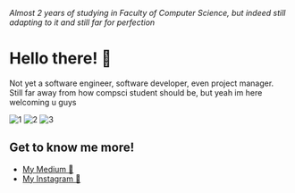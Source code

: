 _Almost 2 years of studying in Faculty of Computer Science, but indeed still adapting to it and still far for perfection_

# Hello there! 🧠

Not yet a software engineer, software developer, even project manager. <br />
Still far away from how compsci student should be, but yeah im here welcoming u guys <br />

![1](https://user-images.githubusercontent.com/88032633/201000245-617a4a3f-c16c-4f44-bb03-9ad5de37e275.JPG)
![2](https://user-images.githubusercontent.com/88032633/201000290-12c2b59a-27ae-4ebc-9de5-97c6c85819dc.jpg)
![3](https://user-images.githubusercontent.com/88032633/201000372-4cb0c0b9-6087-4145-a2d1-04bfb85cb391.jpg)



## Get to know me more!
* [My Medium 📝](https://medium.com/@uudesaurus)
* [My Instagram 📸](https://www.instagram.com/uudasrul/)


